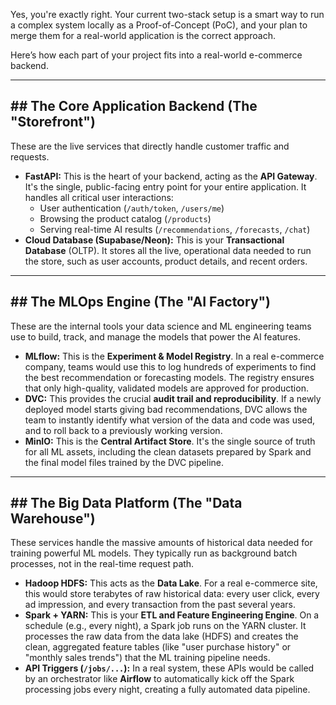 Yes, you're exactly right. Your current two-stack setup is a smart way to run a complex system locally as a Proof-of-Concept (PoC), and your plan to merge them for a real-world application is the correct approach.

Here’s how each part of your project fits into a real-world e-commerce backend.

---
## ## The Core Application Backend (The "Storefront")

These are the live services that directly handle customer traffic and requests.

* **FastAPI:** This is the heart of your backend, acting as the **API Gateway**. It's the single, public-facing entry point for your entire application. It handles all critical user interactions:
    * User authentication (`/auth/token`, `/users/me`)
    * Browsing the product catalog (`/products`)
    * Serving real-time AI results (`/recommendations`, `/forecasts`, `/chat`)
* **Cloud Database (Supabase/Neon):** This is your **Transactional Database** (OLTP). It stores all the live, operational data needed to run the store, such as user accounts, product details, and recent orders.



---
## ## The MLOps Engine (The "AI Factory")

These are the internal tools your data science and ML engineering teams use to build, track, and manage the models that power the AI features.

* **MLflow:** This is the **Experiment & Model Registry**. In a real e-commerce company, teams would use this to log hundreds of experiments to find the best recommendation or forecasting models. The registry ensures that only high-quality, validated models are approved for production.
* **DVC:** This provides the crucial **audit trail and reproducibility**. If a newly deployed model starts giving bad recommendations, DVC allows the team to instantly identify what version of the data and code was used, and to roll back to a previously working version.
* **MinIO:** This is the **Central Artifact Store**. It's the single source of truth for all ML assets, including the clean datasets prepared by Spark and the final model files trained by the DVC pipeline.

---
## ## The Big Data Platform (The "Data Warehouse")

These services handle the massive amounts of historical data needed for training powerful ML models. They typically run as background batch processes, not in the real-time request path.

* **Hadoop HDFS:** This acts as the **Data Lake**. For a real e-commerce site, this would store terabytes of raw historical data: every user click, every ad impression, and every transaction from the past several years.
* **Spark + YARN:** This is your **ETL and Feature Engineering Engine**. On a schedule (e.g., every night), a Spark job runs on the YARN cluster. It processes the raw data from the data lake (HDFS) and creates the clean, aggregated feature tables (like "user purchase history" or "monthly sales trends") that the ML training pipeline needs.
* **API Triggers (`/jobs/...`):** In a real system, these APIs would be called by an orchestrator like **Airflow** to automatically kick off the Spark processing jobs every night, creating a fully automated data pipeline.